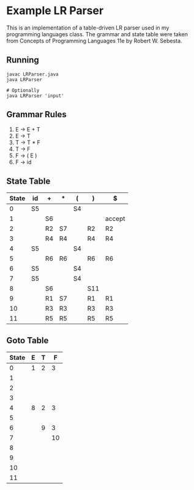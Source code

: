 # Example LR Parser

This is an implementation of a table-driven LR parser used in my programming languages class.
The grammar and state table were taken from Concepts of Programming Languages 11e by Robert W. Sebesta.

## Running

```shell
javac LRParser.java
java LRParser

# Optionally
java LRParser 'input'
```

## Grammar Rules

1. E -> E + T
2. E -> T
3. T -> T * F
4. T -> F
5. F -> ( E )
6. F -> id

## State Table

| State | id | +  | *  | (  | )   | $      |
|-------|----|----|----|----|-----|--------|
| 0     | S5 |    |    | S4 |     |        |
| 1     |    | S6 |    |    |     | accept |
| 2     |    | R2 | S7 |    | R2  | R2     |
| 3     |    | R4 | R4 |    | R4  | R4     |
| 4     | S5 |    |    | S4 |     |        |
| 5     |    | R6 | R6 |    | R6  | R6     |
| 6     | S5 |    |    | S4 |     |        |
| 7     | S5 |    |    | S4 |     |        |
| 8     |    | S6 |    |    | S11 |        |
| 9     |    | R1 | S7 |    | R1  | R1     |
| 10    |    | R3 | R3 |    | R3  | R3     |
| 11    |    | R5 | R5 |    | R5  | R5     |

## Goto Table

| State | E | T | F  |
|-------|---|---|----|
| 0     | 1 | 2 | 3  |
| 1     |   |   |    |
| 2     |   |   |    |
| 3     |   |   |    |
| 4     | 8 | 2 | 3  |
| 5     |   |   |    |
| 6     |   | 9 | 3  |
| 7     |   |   | 10 |
| 8     |   |   |    |
| 9     |   |   |    |
| 10    |   |   |    |
| 11    |   |   |    |